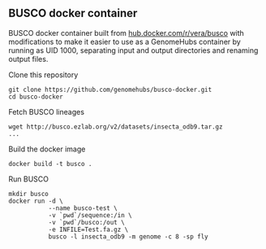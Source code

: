 ## BUSCO docker container

BUSCO docker container built from [hub.docker.com/r/vera/busco](https://hub.docker.com/r/vera/busco/)
with modifications to make it easier to use as a GenomeHubs container by running as UID 1000, separating input and output 
directories and renaming output files.

Clone this repository

```
git clone https://github.com/genomehubs/busco-docker.git
cd busco-docker
```

Fetch BUSCO lineages

```
wget http://busco.ezlab.org/v2/datasets/insecta_odb9.tar.gz
...
```

Build the docker image

```
docker build -t busco .
```

Run BUSCO

```
mkdir busco
docker run -d \
           --name busco-test \
           -v `pwd`/sequence:/in \
           -v `pwd`/busco:/out \
           -e INFILE=Test.fa.gz \
           busco -l insecta_odb9 -m genome -c 8 -sp fly
```
